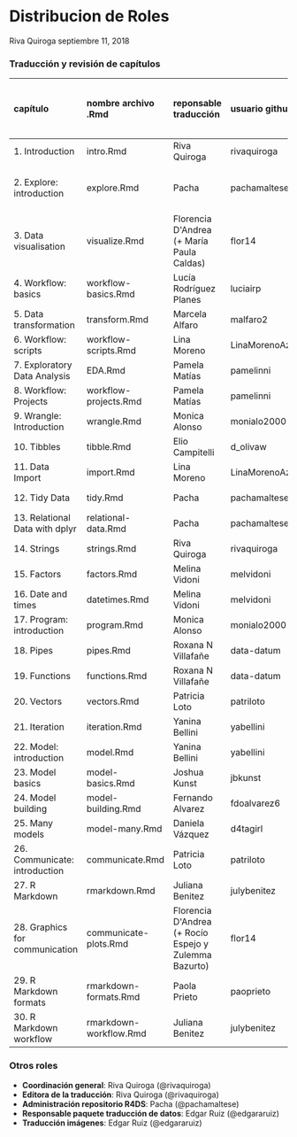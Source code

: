 Distribucion de Roles
================
Riva Quiroga
septiembre 11, 2018

<!-- archivo generado por distribucion-roles.Rmd -->
### Traducción y revisión de capítulos

| capítulo                       | nombre archivo .Rmd    | reponsable traducción                                 | usuario github   | fecha estimada para la primera versión | entregado                     |
|:-------------------------------|:-----------------------|:------------------------------------------------------|:-----------------|:---------------------------------------|:------------------------------|
| 1. Introduction                | intro.Rmd              | Riva Quiroga                                          | rivaquiroga      | 15 de septiembre                       |                               |
| 2. Explore: introduction       | explore.Rmd            | Pacha                                                 | pachamaltese     |                                        | 8 de agosto (falta revisarlo) |
| 3. Data visualisation          | visualize.Rmd          | Florencia D'Andrea (+ María Paula Caldas)             | flor14           | 31 de agosto                           |                               |
| 4. Workflow: basics            | workflow-basics.Rmd    | Lucía Rodríguez Planes                                | luciairp         | 17 de septiembre                       | 7 de septiembre               |
| 5. Data transformation         | transform.Rmd          | Marcela Alfaro                                        | malfaro2         | 31 de agosto                           | En revisión                   |
| 6. Workflow: scripts           | workflow-scripts.Rmd   | Lina Moreno                                           | LinaMorenoAzocar | 15 de agosto                           | En revisión                   |
| 7. Exploratory Data Analysis   | EDA.Rmd                | Pamela Matías                                         | pamelinni        | 18 de septiembre                       |                               |
| 8. Workflow: Projects          | workflow-projects.Rmd  | Pamela Matías                                         | pamelinni        | 31 de julio                            | En revisión                   |
| 9. Wrangle: Introduction       | wrangle.Rmd            | Monica Alonso                                         | monialo2000      | 31 de agosto                           |                               |
| 10. Tibbles                    | tibble.Rmd             | Elio Campitelli                                       | d\_olivaw        |                                        | En revisión                   |
| 11. Data Import                | import.Rmd             | Lina Moreno                                           | LinaMorenoAzocar | 31 de agosto                           | En revisión                   |
| 12. Tidy Data                  | tidy.Rmd               | Pacha                                                 | pachamaltese     | 25 de agosto                           |                               |
| 13. Relational Data with dplyr | relational-data.Rmd    | Pacha                                                 | pachamaltese     | 25 de agosto                           |                               |
| 14. Strings                    | strings.Rmd            | Riva Quiroga                                          | rivaquiroga      | 30 de septiembre                       |                               |
| 15. Factors                    | factors.Rmd            | Melina Vidoni                                         | melvidoni        | 31 de agosto                           | 8 de agosto                   |
| 16. Date and times             | datetimes.Rmd          | Melina Vidoni                                         | melvidoni        | 28 de septiembre                       | 8 de agosto                   |
| 17. Program: introduction      | program.Rmd            | Monica Alonso                                         | monialo2000      | 28 de septiembre                       |                               |
| 18. Pipes                      | pipes.Rmd              | Roxana N Villafañe                                    | data-datum       | 15 de Septiembre                       |                               |
| 19. Functions                  | functions.Rmd          | Roxana N Villafañe                                    | data-datum       | 28 de Septiembre                       |                               |
| 20. Vectors                    | vectors.Rmd            | Patricia Loto                                         | patriloto        | 28 de septiembre                       | En revisión                   |
| 21. Iteration                  | iteration.Rmd          | Yanina Bellini                                        | yabellini        | 17 de septiembre                       |                               |
| 22. Model: introduction        | model.Rmd              | Yanina Bellini                                        | yabellini        | 26 de Julio                            | 28 de julio                   |
| 23. Model basics               | model-basics.Rmd       | Joshua Kunst                                          | jbkunst          |                                        |                               |
| 24. Model building             | model-building.Rmd     | Fernando Alvarez                                      | fdoalvarez6      | 31 de agosto                           | En revisión                   |
| 25. Many models                | model-many.Rmd         | Daniela Vázquez                                       | d4tagirl         | 31 de agosto                           | 12 de agosto                  |
| 26. Communicate: introduction  | communicate.Rmd        | Patricia Loto                                         | patriloto        | 15 de agosto                           | En revisión                   |
| 27. R Markdown                 | rmarkdown.Rmd          | Juliana Benitez                                       | julybenitez      | 31 de agosto                           |                               |
| 28. Graphics for communication | communicate-plots.Rmd  | Florencia D'Andrea (+ Rocío Espejo y Zulemma Bazurto) | flor14           | 31 de agosto                           | En revisión                   |
| 29. R Markdown formats         | rmarkdown-formats.Rmd  | Paola Prieto                                          | paoprieto        | 17 de septiembre                       |                               |
| 30. R Markdown workflow        | rmarkdown-workflow.Rmd | Juliana Benitez                                       | julybenitez      | 28 de septiembre                       |                               |

### Otros roles

-   **Coordinación general**: Riva Quiroga (@rivaquiroga)
-   **Editora de la traducción**: Riva Quiroga (@rivaquiroga)
-   **Administración repositorio R4DS**: Pacha (@pachamaltese)
-   **Responsable paquete traducción de datos**: Edgar Ruiz (@edgararuiz)
-   **Traducción imágenes**: Edgar Ruiz (@edgararuiz)
